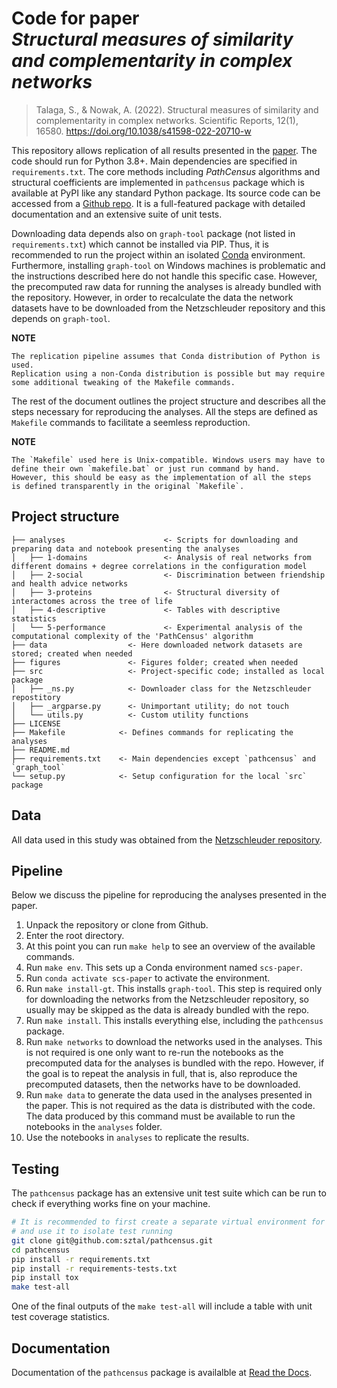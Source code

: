 Code for paper<br>
_Structural measures of similarity and complementarity
in complex networks_
=================================================================

> Talaga, S., & Nowak, A. (2022). Structural measures of similarity
> and complementarity in complex networks. Scientific Reports, 12(1), 16580.
> https://doi.org/10.1038/s41598-022-20710-w

This repository allows replication of all results presented in the
[paper](https://www.nature.com/articles/s41598-022-20710-w).
The code should run for Python 3.8+. Main dependencies are specified
in `requirements.txt`. The core methods including _PathCensus_ algorithms
and structural coefficients are implemented in `pathcensus` package
which is available at PyPI like any standard Python package.
Its source code can be accessed from a
[Github repo](https://github.com/sztal/pathcensus).
It is a full-featured package with detailed documentation and an extensive
suite of unit tests.

Downloading data depends also on `graph-tool` package
(not listed in `requirements.txt`)
which cannot be installed via PIP. Thus, it is recommended to run the project
within an isolated [Conda](https://docs.conda.io/en/latest/) environment.
Furthermore, installing `graph-tool` on Windows machines is problematic
and the instructions described here do not handle this specific case.
However, the precomputed raw data for running the analyses is already bundled
with the repository. However, in order to recalculate the data the network
datasets have to be downloaded from the Netzschleuder repository and this
depends on `graph-tool`.

**NOTE**

    The replication pipeline assumes that Conda distribution of Python is used.
    Replication using a non-Conda distribution is possible but may require
    some additional tweaking of the Makefile commands.

The rest of the document outlines the project structure and describes
all the steps necessary for reproducing the analyses. All the steps are
defined as `Makefile` commands to facilitate a seemless reproduction.

**NOTE**

    The `Makefile` used here is Unix-compatible. Windows users may have to
    define their own `makefile.bat` or just run command by hand.
    However, this should be easy as the implementation of all the steps
    is defined transparently in the original `Makefile`.

Project structure
-----------------

    ├── analyses                      <- Scripts for downloading and preparing data and notebook presenting the analyses
    │   ├── 1-domains                 <- Analysis of real networks from different domains + degree correlations in the configuration model
    │   ├── 2-social                  <- Discrimination between friendship and health advice networks
    │   ├── 3-proteins                <- Structural diversity of interactomes across the tree of life
    │   ├── 4-descriptive             <- Tables with descriptive statistics
    │   └── 5-performance             <- Experimental analysis of the computational complexity of the 'PathCensus' algorithm
    ├── data                  <- Here downloaded network datasets are stored; created when needed
    ├── figures               <- Figures folder; created when needed
    ├── src                   <- Project-specific code; installed as local package
    │   ├── _ns.py            <- Downloader class for the Netzschleuder repostitory
    │   ├── _argparse.py      <- Unimportant utility; do not touch
    │   └── utils.py          <- Custom utility functions
    ├── LICENSE
    ├── Makefile            <- Defines commands for replicating the analyses
    ├── README.md
    ├── requirements.txt    <- Main dependencies except `pathcensus` and `graph_tool`
    └── setup.py            <- Setup configuration for the local `src` package

Data
----

All data used in this study was obtained from the
[Netzschleuder repository](https://networks.skewed.de/).


Pipeline
--------

Below we discuss the pipeline for reproducing the analyses
presented in the paper.

1. Unpack the repository or clone from Github.
2. Enter the root directory.
3. At this point you can run `make help` to see an overview of the
   available commands.
4. Run `make env`. This sets up a Conda environment named `scs-paper`.
5. Run `conda activate scs-paper` to activate the environment.
6. Run `make install-gt`. This installs `graph-tool`. This step is required
   only for downloading the networks from the Netzschleuder repository,
   so usually may be skipped as the data is already bundled with the repo.
7. Run `make install`. This installs everything else, including the
   `pathcensus` package.
8. Run `make networks` to download the networks used in the analyses.
   This is not required is one only want to re-run the notebooks
   as the precomputed data for the analyses is bundled with the repo.
   However, if the goal is to repeat the analysis in full, that is, also
   reproduce the precomputed datasets, then the networks have to be downloaded.
9. Run `make data` to generate the data used in the analyses presented in the
   paper. This is not required as the data is distributed with the code.
   The data produced by this command must be available to run the notebooks
   in the `analyses` folder.
10. Use the notebooks in `analyses` to replicate the results.


Testing
-------

The `pathcensus` package has an extensive unit test suite which can be
run to check if everything works fine on your machine.

```bash
# It is recommended to first create a separate virtual environment for testing
# and use it to isolate test running
git clone git@github.com:sztal/pathcensus.git
cd pathcensus
pip install -r requirements.txt
pip install -r requirements-tests.txt
pip install tox
make test-all
```

One of the final outputs of the `make test-all` will include a table
with unit test coverage statistics.

Documentation
-------------

Documentation of the `pathcensus` package is availalble at
[Read the Docs](https://pathcensus.readthedocs.io).

